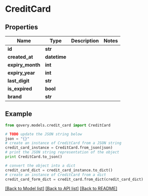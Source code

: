 # CreditCard


## Properties

Name | Type | Description | Notes
------------ | ------------- | ------------- | -------------
**id** | **str** |  | 
**created_at** | **datetime** |  | 
**expiry_month** | **int** |  | 
**expiry_year** | **int** |  | 
**last_digit** | **str** |  | 
**is_expired** | **bool** |  | 
**brand** | **str** |  | 

## Example

```python
from qovery.models.credit_card import CreditCard

# TODO update the JSON string below
json = "{}"
# create an instance of CreditCard from a JSON string
credit_card_instance = CreditCard.from_json(json)
# print the JSON string representation of the object
print CreditCard.to_json()

# convert the object into a dict
credit_card_dict = credit_card_instance.to_dict()
# create an instance of CreditCard from a dict
credit_card_form_dict = credit_card.from_dict(credit_card_dict)
```
[[Back to Model list]](../README.md#documentation-for-models) [[Back to API list]](../README.md#documentation-for-api-endpoints) [[Back to README]](../README.md)


